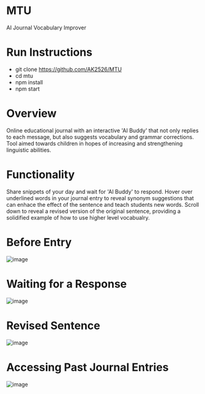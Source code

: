 ﻿# MTU
AI Journal Vocabulary Improver

# Run Instructions
- git clone https://github.com/AK2526/MTU
- cd mtu
- npm install
- npm start

# Overview
Online educational journal with an interactive 'AI Buddy' that not only replies to each message, but also suggests vocabulary and grammar corrections. Tool aimed towards children in hopes of increasing and strengthening linguistic abilities.

# Functionality
Share snippets of your day and wait for 'AI Buddy' to respond. Hover over underlined words in your journal entry to reveal synonym suggestions that can enhace the effect of the sentence and teach students new words. Scroll down to reveal a revised version of the original sentence, providing a solidified example of how to use higher level vocabualry. 

# Before Entry
![image](https://github.com/user-attachments/assets/05041a6c-9eaa-42b3-9221-44689704f05e)

# Waiting for a Response
![image](https://github.com/user-attachments/assets/0ddfbd5d-96fd-46c9-9282-50c274642c5a)

# Revised Sentence
![image](https://github.com/user-attachments/assets/af959529-9e51-4681-bfa5-ff685ebb5565)

# Accessing Past Journal Entries
![image](https://github.com/user-attachments/assets/4d0162ed-5a9d-49ae-ac32-b00f950993cd)


